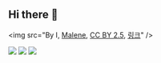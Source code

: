 ## Hi there 👋

<!--
**whaTTEE/whaTTEE** is a ✨ _special_ ✨ repository because its `README.md` (this file) appears on your GitHub profile.

Here are some ideas to get you started:

- 🔭 I’m currently working on ...
- 🌱 I’m currently learning ...
- 👯 I’m looking to collaborate on ...
- 🤔 I’m looking for help with ...
- 💬 Ask me about ...
- 📫 How to reach me: ...
- 😄 Pronouns: ...
- ⚡ Fun fact: ...
-->
<img src="By I, <a href="//commons.wikimedia.org/wiki/User:Malene" title="User:Malene">Malene</a>, <a href="https://creativecommons.org/licenses/by/2.5" title="Creative Commons Attribution 2.5">CC BY 2.5</a>, <a href="https://commons.wikimedia.org/w/index.php?curid=202542">링크</a>" />

<img src="https://capsule-render.vercel.app/api?type=모양&color=색상코드&height=높이&section=footer&text=텍스트&fontSize=텍스트크기" />

<img src="https://capsule-render.vercel.app/api?type=waving&color=00004d&height=150&section=header" />
<img src="https://capsule-render.vercel.app/api?type=waving&color=00004d&height=150&section=footer" />


